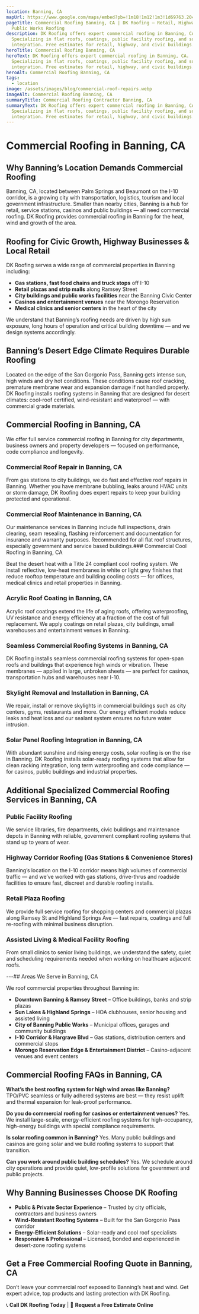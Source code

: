 ```yaml
---
location: Banning, CA
mapUrl: https://www.google.com/maps/embed?pb=!1m18!1m12!1m3!1d69763.204844297!2d-116.92702021230099!3d33.9687206574249!2m3!1f0!2f0!3f0!3m2!1i1024!2i768!4f13.1!3m3!1m2!1s0x80db416da8a1ffc5%3A0x471d1bf688aa590a!2sBanning%2C%20CA%2C%20USA!5e1!3m2!1sen!2sca!4v1746918234894!5m2!1sen!2sca
pageTitle: Commercial Roofing Banning, CA | DK Roofing – Retail, Highway &
  Public Works Roofing
description: DK Roofing offers expert commercial roofing in Banning, CA.
  Specializing in flat roofs, coatings, public facility roofing, and solar
  integration. Free estimates for retail, highway, and civic buildings.
heroTitle: Commercial Roofing Banning, CA
heroText: DK Roofing offers expert commercial roofing in Banning, CA.
  Specializing in flat roofs, coatings, public facility roofing, and solar
  integration. Free estimates for retail, highway, and civic buildings.
heroAlt: Commercial Roofing Banning, CA
tags:
  - location
image: /assets/images/blog/commercial-roof-repairs.webp
imageAlt: Commercial Roofing Banning, CA
summaryTitle: Commercial Roofing Contractor Banning, CA
summaryText: DK Roofing offers expert commercial roofing in Banning, CA.
  Specializing in flat roofs, coatings, public facility roofing, and solar
  integration. Free estimates for retail, highway, and civic buildings.
---
```

# Commercial Roofing in Banning, CA

## Why Banning’s Location Demands Commercial Roofing

Banning, CA, located between Palm Springs and Beaumont on the I-10 corridor, is a growing city with transportation, logistics, tourism and local government infrastructure. Smaller than nearby cities, Banning is a hub for retail, service stations, casinos and public buildings — all need commercial roofing. DK Roofing provides commercial roofing in Banning for the heat, wind and growth of the area.

## Roofing for Civic Growth, Highway Businesses & Local Retail

DK Roofing serves a wide range of commercial properties in Banning including:

* **Gas stations, fast food chains and truck stops** off I-10
* **Retail plazas and strip malls** along Ramsey Street
* **City buildings and public works facilities** near the Banning Civic Center
* **Casinos and entertainment venues** near the Morongo Reservation
* **Medical clinics and senior centers** in the heart of the city

We understand that Banning’s roofing needs are driven by high sun exposure, long hours of operation and critical building downtime — and we design systems accordingly.

## Banning’s Desert Edge Climate Requires Durable Roofing

Located on the edge of the San Gorgonio Pass, Banning gets intense sun, high winds and dry hot conditions. These conditions cause roof cracking, premature membrane wear and expansion damage if not handled properly. DK Roofing installs roofing systems in Banning that are designed for desert climates: cool-roof certified, wind-resistant and waterproof — with commercial grade materials.

## Commercial Roofing in Banning, CA

We offer full service commercial roofing in Banning for city departments, business owners and property developers — focused on performance, code compliance and longevity.

### Commercial Roof Repair in Banning, CA

From gas stations to city buildings, we do fast and effective roof repairs in Banning. Whether you have membrane bubbling, leaks around HVAC units or storm damage, DK Roofing does expert repairs to keep your building protected and operational.

### Commercial Roof Maintenance in Banning, CA

Our maintenance services in Banning include full inspections, drain clearing, seam resealing, flashing reinforcement and documentation for insurance and warranty purposes. Recommended for all flat roof structures, especially government and service based buildings.### Commercial Cool Roofing in Banning, CA

Beat the desert heat with a Title 24 compliant cool roofing system. We install reflective, low-heat membranes in white or light grey finishes that reduce rooftop temperature and building cooling costs — for offices, medical clinics and retail properties in Banning.

### Acrylic Roof Coating in Banning, CA

Acrylic roof coatings extend the life of aging roofs, offering waterproofing, UV resistance and energy efficiency at a fraction of the cost of full replacement. We apply coatings on retail plazas, city buildings, small warehouses and entertainment venues in Banning.

### Seamless Commercial Roofing Systems in Banning, CA

DK Roofing installs seamless commercial roofing systems for open-span roofs and buildings that experience high winds or vibration. These membranes — applied in large, unbroken sheets — are perfect for casinos, transportation hubs and warehouses near I-10.

### Skylight Removal and Installation in Banning, CA

We repair, install or remove skylights in commercial buildings such as city centers, gyms, restaurants and more. Our energy efficient models reduce leaks and heat loss and our sealant system ensures no future water intrusion.

### Solar Panel Roofing Integration in Banning, CA

With abundant sunshine and rising energy costs, solar roofing is on the rise in Banning. DK Roofing installs solar-ready roofing systems that allow for clean racking integration, long term waterproofing and code compliance — for casinos, public buildings and industrial properties.

## Additional Specialized Commercial Roofing Services in Banning, CA

### Public Facility Roofing

We service libraries, fire departments, civic buildings and maintenance depots in Banning with reliable, government compliant roofing systems that stand up to years of wear.

### Highway Corridor Roofing (Gas Stations & Convenience Stores)

Banning’s location on the I-10 corridor means high volumes of commercial traffic — and we’ve worked with gas stations, drive-thrus and roadside facilities to ensure fast, discreet and durable roofing installs.

### Retail Plaza Roofing

We provide full service roofing for shopping centers and commercial plazas along Ramsey St and Highland Springs Ave — fast repairs, coatings and full re-roofing with minimal business disruption.

### Assisted Living & Medical Facility Roofing

From small clinics to senior living buildings, we understand the safety, quiet and scheduling requirements needed when working on healthcare adjacent roofs.

\---## Areas We Serve in Banning, CA

We roof commercial properties throughout Banning in:

* **Downtown Banning & Ramsey Street** – Office buildings, banks and strip plazas
* **Sun Lakes & Highland Springs** – HOA clubhouses, senior housing and assisted living
* **City of Banning Public Works** – Municipal offices, garages and community buildings
* **I-10 Corridor & Hargrave Blvd** – Gas stations, distribution centers and commercial stops
* **Morongo Reservation Edge & Entertainment District** – Casino-adjacent venues and event centers

## Commercial Roofing FAQs in Banning, CA

**What’s the best roofing system for high wind areas like Banning?**
TPO/PVC seamless or fully adhered systems are best — they resist uplift and thermal expansion for leak-proof performance.

**Do you do commercial roofing for casinos or entertainment venues?**
Yes. We install large-scale, energy-efficient roofing systems for high-occupancy, high-energy buildings with special compliance requirements.

**Is solar roofing common in Banning?**
Yes. Many public buildings and casinos are going solar and we build roofing systems to support that transition.

**Can you work around public building schedules?**
Yes. We schedule around city operations and provide quiet, low-profile solutions for government and public projects.

## Why Banning Businesses Choose DK Roofing

* **Public & Private Sector Experience** – Trusted by city officials, contractors and business owners
* **Wind-Resistant Roofing Systems** – Built for the San Gorgonio Pass corridor
* **Energy-Efficient Solutions** – Solar-ready and cool roof specialists
* **Responsive & Professional** – Licensed, bonded and experienced in desert-zone roofing systems

## Get a Free Commercial Roofing Quote in Banning, CA

Don’t leave your commercial roof exposed to Banning’s heat and wind. Get expert advice, top products and lasting protection with DK Roofing.

📞 **Call DK Roofing Today** | 💬 **Request a Free Estimate Online**
